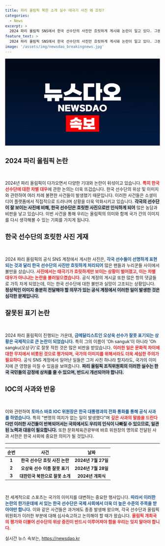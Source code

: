 ```yaml
---
title: 파리 올림픽 북한 소개 실수 태극기 사진 왜 흐릿?
categories:
  - News
excerpt: >
  2024 파리 올림픽 SNS에서 한국 선수단의 사진만 흐릿하게 게시돼 논란이 일고 있다. 그동안 이어진 차별 대우에 누리꾼들은 강력히 반발하고 있으며, IOC는 사과를 전했다. 이 사건의 배경과 반응을 자세히 살펴보자!
feature_text: >
  2024 파리 올림픽 SNS에서 한국 선수단의 사진만 흐릿하게 게시돼 논란이 일고 있다. 그동안 이어진 차별 대우에 누리꾼들은 강력히 반발하고 있으며, IOC는 사과를 전했다. 이 사건의 배경과 반응을 자세히 살펴보자!
image: '/assets/img/newsdao_breakingnews.jpg'
---
```


<p><img src="/assets/img/newsdao_breakingnews.jpg" alt="cryptoinkorea 속보" /></p>

<h2 data-ke-size="size26">2024 파리 올림픽 논란</h2>

<p data-ke-size="size16">&nbsp;</p>

<p>2024년 파리 올림픽이 다가오면서 다양한 기대와 논란이 뒤섞이고 있습니다. <b><span style="color: #ee2323;">특히 한국 선수단에 대한 차별 대우</span></b>에 관한 논의는 더욱 뜨겁습니다. 한국 선수단의 위상 및 이미지와 관련하여 여러 차례 불편한 사건들이 발생했기 때문입니다. 이러한 사건들은 소셜미디어 플랫폼에서 직접적으로 드러나며 상황을 더욱 악화시키고 있습니다. <b><span style="background-color: #21538527;">각국의 선수단이 잘 보이는 사진에 비해, 한국 선수단은 흐릿한 사진으로만 인식하게 되어</span></b> 많은 농담과 비판을 낳고 있습니다. 이번 사건을 통해 우리는 올림픽의 의미와 함께 국가 간의 이미지를 다시 생각해볼 수 있는 기회를 가지게 됩니다.</p>

<h2 data-ke-size="size26">한국 선수단의 흐릿한 사진 게재</h2>

<p data-ke-size="size16">&nbsp;</p>

<p>2024 파리 올림픽의 공식 SNS 계정에서 게시한 사진은, <b><span style="color: #1a5490;">각국 선수들이 선명하게 표현되는 것과 달리 한국 선수단의 사진만 흐릿하게 처리되어</span></b> 많은 팬들과 누리꾼들 사이에서 불만을 샀습니다. <b><span style="color: #ee2323;">사진에서는 태극기가 흐릿하게만 보이는 상황이 벌어졌고, 이는 차별 대우가 아니냐는 논란을 불러일으켰습니다.</span></b> 공식 계정의 게시글 또한 많은 항의 댓글들로 가득 차게 되었는데, 이는 한국 선수단에 대한 불만과 실망이 고조되는 상황입니다. <b><span style="background-color: #21538527;">정상적인 이미지 충분히 전달해야 할 의무가 있는 공식 계정에서 이러한 일이 발생한 것은 심각한 문제입니다.</span></b></p>

<h2 data-ke-size="size26">잘못된 표기 논란</h2>

<p data-ke-size="size16">&nbsp;</p>

<p>2024 파리 올림픽이 진행되는 가운데, <b><span style="color: #1a5490;">금메달리스트인 오상욱 선수가 잘못 표기되는 상황은 국제적으로 큰 논란이 되었습니다.</span></b> 특히 그의 이름이 'Oh sanguk'이 아니라 'Oh sangku(오상구)'로 잘못 적힌 것은 많은 비판을 받았습니다. <b><span style="color: #ee2323;">이러한 일은 문화적 차이에 대한 무지에서 비롯된 것으로 평가되며, 국가의 이미지를 위해서라도 더욱 세심한 주의가 필요하다.</span></b> 공식 SNS 계정에서 일어난 일들은 그저 사진 하나라 할지라도, 국가의 이미지에 큰 영향을 미칠 수 있음을 보여줍니다. <b><span style="background-color: #21538527;">파리 올림픽 조직위원회의 이러한 실수는 한국 국민들의 감정에 상처를 줄 수 있으며, 반드시 개선되어야 합니다.</span></b></p>

<h2 data-ke-size="size26">IOC의 사과와 반응</h2>

<p data-ke-size="size16">&nbsp;</p>

<p>이와 관련하여 <b><span style="color: #1a5490;">토마스 바흐 IOC 위원장은 한국 대통령과의 전화 통화를 통해 공식 사과를 하였습니다.</span></b> 특히 "변명의 여지가 없는 일이 발생했다"며 <b><span style="color: #ee2323;">깊은 사과의 말씀을 드린다</span></b고 전했습니다. 이러한 사과는 공식적인 경로를 통해 다시 한번 한국의 이미지 회복을 위한 중요한 첫걸음이 될 수 있습니다. <b><span style="background-color: #21538527;">다만 이러한 사건들이 반복되어서는 국외에서도 우리의 인식이 나빠질 수 있으므로, 일관된 노력과 대응이 필요합니다.</span></b> 또한 문화체육관광부에 바흐 위원장의 명의로 전달된 사과 서한은 한국 사회에 중요한 의미가 될 것입니다.</p>

<hr>

<table style="width: 100%;">
    <thead>
        <tr>
            <th style="text-align: center;">순번</th>
            <th style="text-align: center;">사건</th>
            <th style="text-align: center;">날짜</th>
        </tr>
    </thead>
    <tbody>
        <tr>
            <td style="text-align: center; height: 17px;"><b>1</b></td>
            <td style="text-align: center; height: 17px;"><b>한국 선수단 흐릿 사진 논란</b></td>
            <td style="text-align: center; height: 17px;"><b>2024년 7월 27일</b></td>
        </tr>
        <tr>
            <td style="text-align: center; height: 17px;"><b>2</b></td>
            <td style="text-align: center; height: 17px;"><b>오상욱 선수 이름 잘못 표기</b></td>
            <td style="text-align: center; height: 17px;"><b>2024년 7월 28일</b></td>
        </tr>
        <tr>
            <td style="text-align: center; height: 17px;"><b>3</b></td>
            <td style="text-align: center; height: 17px;"><b>대한민국 북한으로 잘못 소개</b></td>
            <td style="text-align: center; height: 17px;"><b>2024년 개회식</b></td>
        </tr>
    </tbody>
</table>

<p data-ke-size="size16">&nbsp;</p>

<p>전 세계적으로 스포츠는 국가의 이미지를 대변하는 중요한 행사입니다. <b><span style="color: #1a5490;">따라서 이러한 논란의 한가운데에 서 있는 한국 선수단은 국제 사회에서 더욱 더 높은 수준의 주목을 받아야만 합니다.</span></b> 이와 같은 사건들은 과거에도 종종 발생해 왔으며, 각국 선수단과 올림픽 위원회가 이러한 부분에 대해 심사숙고하고 논의해야 할 때가 왔습니다. <b><span style="color: #ee2323;">올림픽 개최국의 평가와 더불어 선수단의 위상 증진이 반드시 이루어져야 함을 우리는 잊지 말아야 합니다.</span></b></p>
실시간 뉴스 속보는, <a href="https://newsdao.kr" rel="dofollow">https://newsdao.kr</a>


